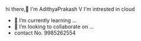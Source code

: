hi there,👋 I'm AdithyaPrakash V
I'm intrested in cloud
- 🌱 I’m currently learning ...
- 💞️ I’m looking to collaborate on ...
- contact No. 9985262554

<!---
adithyaprakashv/adithyaprakashv is a ✨ special ✨ repository because its `README.md` (this file) appears on your GitHub profile.
You can click the Preview link to take a look at your changes.
--->
